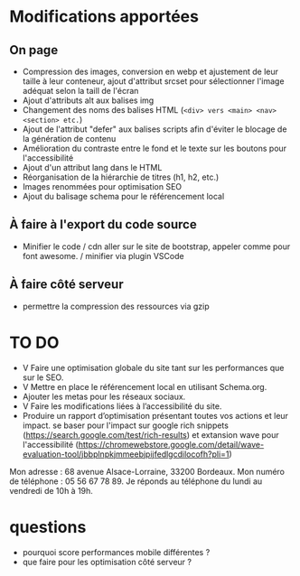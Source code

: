 # Modifications apportées

## On page

- Compression des images, conversion en webp et ajustement de leur taille à leur conteneur, ajout d'attribut srcset pour sélectionner l'image adéquat selon la taill de l'écran
- Ajout d'attributs alt aux balises img
- Changement des noms des balises HTML (```<div> vers <main> <nav> <section> etc.```) 
- Ajout de l'attribut "defer" aux balises scripts afin d'éviter le blocage de la génération de contenu
- Amélioration du contraste entre le fond et le texte sur les boutons pour l'accessibilité
- Ajout d'un attribut lang dans le HTML
- Réorganisation de la hiérarchie de titres (h1, h2, etc.)
- Images renommées pour optimisation SEO
- Ajout du balisage schema pour le référencement local



## À faire à l'export du code source 

- Minifier le code / cdn aller sur le site de bootstrap, appeler comme pour font awesome. / minifier via plugin VSCode

## À faire côté serveur 

- permettre la compression des ressources via gzip



# TO DO

- V Faire une optimisation globale du site tant sur les performances que sur le SEO.
- V Mettre en place le référencement local en utilisant Schema.org.
- Ajouter les metas pour les réseaux sociaux.
- V Faire les modifications liées à l’accessibilité du site.
- Produire un rapport d’optimisation présentant toutes vos actions et leur impact.
    se baser pour l'impact sur google rich snippets (https://search.google.com/test/rich-results)
    et extansion wave pour l'accessibilité (https://chromewebstore.google.com/detail/wave-evaluation-tool/jbbplnpkjmmeebjpijfedlgcdilocofh?pli=1)

Mon adresse : 68 avenue Alsace-Lorraine, 33200 Bordeaux.
Mon numéro de téléphone : 05 56 67 78 89.
Je réponds au téléphone du lundi au vendredi de 10h à 19h.




# questions 

- pourquoi score performances mobile différentes ?
- que faire pour les optimisation côté serveur ?